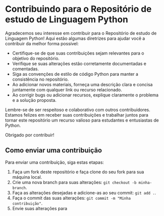 # Contribuindo para o Repositório de estudo de Linguagem Python

Agradecemos seu interesse em contribuir para o Repositório de estudo de Linguagem Python! Aqui estão algumas diretrizes para ajudar você a contribuir da melhor forma possível:

- Certifique-se de que suas contribuições sejam relevantes para o objetivo do repositório.
- Verifique se suas alterações estão corretamente documentadas e comentadas.
- Siga as convenções de estilo de código Python para manter a consistência no repositório.
- Ao adicionar novos materiais, forneça uma descrição clara e concisa juntamente com qualquer link ou recurso relacionado.
- Ao corrigir bugs ou adicionar recursos, explique claramente o problema e a solução proposta.

Lembre-se de ser respeitoso e colaborativo com outros contribuidores. Estamos felizes em receber suas contribuições e trabalhar juntos para tornar este repositório um recurso valioso para estudantes e entusiastas de Python.

Obrigado por contribuir!

## Como enviar uma contribuição

Para enviar uma contribuição, siga estas etapas:

1. Faça um fork deste repositório e faça clone do seu fork para sua máquina local.
2. Crie uma nova branch para suas alterações: `git checkout -b minha-branch`.
3. Faça as alterações desejadas e adicione-as ao seu commit: `git add .`.
4. Faça o commit das suas alterações: `git commit -m "Minha contribuição"`.
5. Envie suas alterações para

